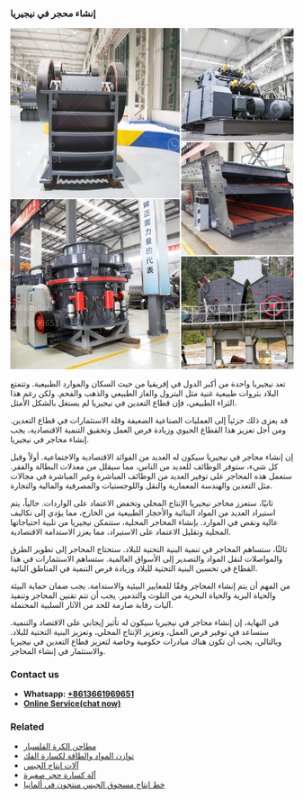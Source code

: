 <h3>إنشاء محجر في نيجيريا</h3><img src='1701850484.jpg' alt=''><p>تعد نيجيريا واحدة من أكبر الدول في إفريقيا من حيث السكان والموارد الطبيعية. وتتمتع البلاد بثروات طبيعية غنية مثل البترول والغاز الطبيعي والذهب والفحم. ولكن رغم هذا الثراء الطبيعي، فإن قطاع التعدين في نيجيريا لم يستغل بالشكل الأمثل.</p><p>قد يعزى ذلك جزئياً إلى العمليات الصناعية الضعيفة وقلة الاستثمارات في قطاع التعدين. ومن أجل تعزيز هذا القطاع الحيوي وزيادة فرص العمل وتحقيق التنمية الاقتصادية، يجب إنشاء محاجر في نيجيريا.</p><p>إن إنشاء محاجر في نيجيريا سيكون له العديد من الفوائد الاقتصادية والاجتماعية. أولاً وقبل كل شيء، ستوفر الوظائف للعديد من الناس، مما سيقلل من معدلات البطالة والفقر. ستعمل هذه المحاجر على توفير العديد من الوظائف المباشرة وغير المباشرة في مجالات مثل التعدين والهندسة المعمارية والنقل واللوجستيات والمصرفية والمالية والتجارة.</p><p>ثانيًا، ستعزز محاجر نيجيريا الإنتاج المحلي وتخفض الاعتماد على الواردات. حالياً، يتم استيراد العديد من المواد البنائية والأحجار الطبيعية من الخارج، مما يؤدي إلى تكاليف عالية ونقص في الموارد. بإنشاء المحاجر المحلية، ستتمكن نيجيريا من تلبية احتياجاتها المحلية وتقليل الاعتماد على الاستيراد، مما يعزز الاستدامة الاقتصادية.</p><p>ثالثًا، ستساهم المحاجر في تنمية البنية التحتية للبلاد. ستحتاج المحاجر إلى تطوير الطرق والمواصلات لنقل المواد والتصدير إلى الأسواق العالمية. ستساهم الاستثمارات في هذا القطاع في تحسين البنية التحتية للبلاد وزيادة فرص التنمية في المناطق النائية.</p><p>من المهم أن يتم إنشاء المحاجر وفقًا للمعايير البيئية والاستدامة. يجب ضمان حماية البيئة والحياة البرية والحياة البحرية من التلوث والتدمير. يجب أن تتم تقنين المحاجر وتنفيذ آليات رقابة صارمة للحد من الآثار السلبية المحتملة.</p><p>في النهاية، إن إنشاء محاجر في نيجيريا سيكون له تأثير إيجابي على الاقتصاد والتنمية. ستساعد في توفير فرص العمل، وتعزيز الإنتاج المحلي، وتعزيز البنية التحتية للبلاد. وبالتالي، يجب أن تكون هناك مبادرات حكومية وخاصة لتعزيز قطاع التعدين في نيجيريا والاستثمار في إنشاء المحاجر.</p><h3>Contact us</h3><ul><li><strong>Whatsapp:&nbsp;<a href="https://wa.me/8613661969651">+8613661969651</a></strong></li><li><a href="https://swt.shibang-china.com/?git&amp;zhl&amp;إنشاء محجر في نيجيريا"><strong>Online Service(chat now)</strong></a></li></ul><h3>Related</h3><ul><li><a href='مطاحن الكرة الفلسبار.md'>مطاحن الكرة الفلسبار</a></li><li><a href='توازن المواد والطاقة لكسارة الفك.md'>توازن المواد والطاقة لكسارة الفك</a></li><li><a href='آلات إنتاج الجبس.md'>آلات إنتاج الجبس</a></li><li><a href='آلة كسارة حجر صغيرة.md'>آلة كسارة حجر صغيرة</a></li><li><a href='خط إنتاج مسحوق الجبس منتجون في ألمانيا.md'>خط إنتاج مسحوق الجبس منتجون في ألمانيا</a></li></ul>